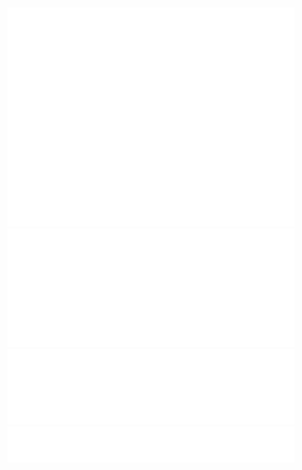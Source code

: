 ![Metrics](/github-metrics.svg)
![Metrics](/metrics.plugin.isocalendar.svg)
![Metrics](/metrics.plugin.languages.details.svg)
![Metrics](/metrics.plugin.achievements.svg)
